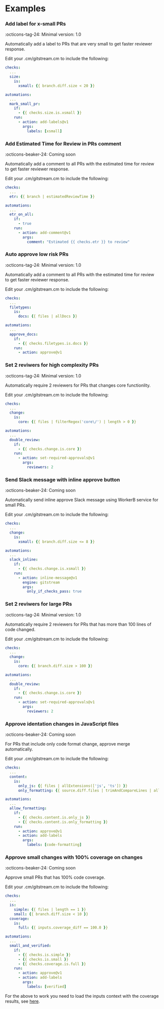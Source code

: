# Examples

### Add label for x-small PRs

:octicons-tag-24: Minimal version: 1.0

Automatically add a label to PRs that are very small to get faster reviewer response.

Edit your .cm/gitstream.cm to include the following:

```yaml
checks:
  ...
  size:
    is:
      xsmall: {{ branch.diff.size < 20 }}

automations:
  ...
  mark_small_pr:
    if:
      - {{ checks.size.is.xsmall }}
    run:
      - action: add-labels@v1
        args:
          labels: [xsmall]
```

### Add Estimated Time for Review in PRs comment 

:octicons-beaker-24: Coming soon

Automatically add a comment to all PRs with the estimated time for review to get faster reviewer response.

Edit your .cm/gitstream.cm to include the following:

```yaml
checks:
  ...
  etr: {{ branch | estimatedReviewTime }}

automations:
  ...
  etr_on_all:
    if:
      - true
    run:
      - action: add-comment@v1
        args:
          comment: "Estimated {{ checks.etr }} to review"
```

### Auto approve low risk PRs 

:octicons-tag-24: Minimal version: 1.0

Automatically add a comment to all PRs with the estimated time for review to get faster reviewer response.

Edit your .cm/gitstream.cm to include the following:

```yaml
checks:
  ...
  filetypes:
    is:
      docs: {{ files | allDocs }}

automations:
  ...
  approve_docs:
    if:
      - {{ checks.filetypes.is.docs }}
    run:
      - action: approve@v1
```

### Set 2 reviwers for high complexity PRs 

:octicons-tag-24: Minimal version: 1.0

Automatically require 2 reviewers for PRs that changes core functionlity.

Edit your .cm/gitstream.cm to include the following:

```yaml
checks:
  ...
  change:
    is:
      core: {{ files | filterRegex('core\/') | length > 0 }}

automations:
  ...
  double_review:
    if:
      - {{ checks.change.is.core }}
    run:
      - action: set-required-approvals@v1
        args:
          reviewers: 2
```

### Send Slack message with inline approve button 

:octicons-beaker-24: Coming soon

Automatically send inline approve Slack message using WorkerB service for small PRs.

Edit your .cm/gitstream.cm to include the following:

```yaml
checks:
  ...
  change:
    is:
      xsmall: {{ branch.diff.size <= 8 }}

automations:
  ...
  slack_inline:
    if:
      - {{ checks.change.is.xsmall }}
    run:
      - action: inline-message@v1
        engine: gitstream
        args:
          only_if_checks_pass: true
```

### Set 2 reviwers for large PRs 

:octicons-tag-24: Minimal version: 1.0

Automatically require 2 reviewers for PRs that has more than 100 lines of code changed.

Edit your .cm/gitstream.cm to include the following:

```yaml
checks:
  ...
  change:
    is:
      core: {{ branch.diff.size > 100 }}

automations:
  ...
  double_review:
    if:
      - {{ checks.change.is.core }}
    run:
      - action: set-required-approvals@v1
        args:
          reviewers: 2
```

### Approve identation changes in JavaScript files 

:octicons-beaker-24: Coming soon

For PRs that include only code format change, approve merge automatically.

Edit your .cm/gitstream.cm to include the following:


```yaml
checks:
  ...
  content:
    is:
      only_js: {{ files | allExtensions(['js', 'ts']) }}
      only_formatting: {{ source.diff.files | trimAndCompareLines | allTrue }}

automations:
  ...
  allow_formatting:
    if:
      - {{ checks.content.is.only_js }}
      - {{ checks.content.is.only_formatting }}
    run:
      - action: approve@v1
      - action: add-labels
        args:
          labels: [code-formatting]

```

### Approve small changes with 100% coverage on changes 

:octicons-beaker-24: Coming soon

Approve small PRs that has 100% code coverage.

Edit your .cm/gitstream.cm to include the following:

```yaml
checks:
  ...
  is:
    simple: {{ files | length == 1 }}
    small: {{ branch.diff.size < 10 }}
  coverage:
    is:
      full: {{ inputs.coverage_diff == 100.0 }}

automations:
  ...
  small_and_verified:
    if:
      - {{ checks.is.simple }}
      - {{ checks.is.small }}
      - {{ checks.coverage.is.full }}
    run:
      - action: approve@v1
      - action: add-labels
        args:
          labels: [verified]

```

For the above to work you need to load the inputs context with the coverage results, see [here](22_custom-context.md).
